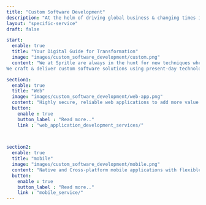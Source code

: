 ```yaml
---
title: "Custom Software Development"
description: "At the helm of driving global business & changing times is web apps. Considered as premium consultants & industry experts to build on Ruby-on-Rails and Node.js."
layout: "specific-service"
draft: false

start:
  enable: true
  title: "Your Digital Guide for Transformation"
  image: "images/custom_software_development/custom.png"
  content: "We at Spritle are always in the hunt for new techniques where we can merge the technology revolution to bring you flawless applications four times faster into the market.
We craft & deliver custom software solutions using present-day technologies like AI & ML, React, Cloud, etc. to your hands fast & quick."

section1:
  enable: true
  title: "Web"
  image: "images/custom_software_development/web-app.png"
  content: "Highly secure, reliable web applications to add more value to your business"
  button:
    enable : true
    button_label : "Read more.."
    link : "web_application_development_services/"
  


section2:
  enable: true
  title: "mobile"
  image: "images/custom_software_development/mobile.png"
  content: "Native and Cross-platform mobile applications with flexible features and design"
  button:
    enable : true
    button_label : "Read more.."
    link : "mobile_service/"
---
```

